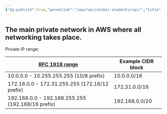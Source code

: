 ```yaml
---
{"dg-publish":true,"permalink":"/aws/vpc/atomic-elements/vpc/","title":"AWS VPC"}
---
```



## The main private network in AWS where all networking takes place.


Private IP range:

| [RFC 1918 range](https://datatracker.ietf.org/doc/html/rfc1918) | Example CIDR block |
| --------------------------------------------------------------- | ------------------ |
| 10.0.0.0 - 10.255.255.255 (10/8 prefix)                         | 10.0.0.0/16        |
| 172.16.0.0 - 172.31.255.255 (172.16/12 prefix)                  | 172.31.0.0/16      |
| 192.168.0.0 - 192.168.255.255 (192.168/16 prefix)               | 192.168.0.0/20     |
